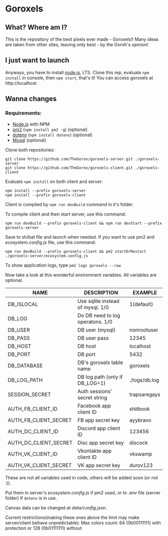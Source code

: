 # Goroxels
## What? Where am I?
This is the repository of the best pixels ever made - Goroxels!!
Many ideas are taken from other sites, leaving only best - by the Goroh's opinion!
## I just want to launch
Anyways, you have to install [node.js](https://nodejs.org/en/), LTS.
Clone this rep, evaluate `npm install` in console, then `npm start`, that's it!
You can access goroxels at http://localhost
## Wanna changes
### Requirements:
- [Node.js](https://nodejs.org/en/) with NPM
- [pm2](https://github.com/Unitech/pm2) (`npm install pm2 -g`) (optional)
- [dotenv](https://github.com/motdotla/dotenv) (`npm install dotenv`) (optional)
- [Mysql](https://www.mysql.com/downloads/) (optional)

Clone both repositories:
```
git clone https://github.com/TheGorox/goroxels-server.git ./goroxels-server
git clone https://github.com/TheGorox/goroxels-client.git ./goroxels-client
```

Evaluate `npm install` on both client and server:
```
npm install --prefix goroxels-server
npm install --prefix goroxels-client
```

Client is compiled by `npm run devBuild` command in it's folder.

To compile client and then start server, use this command:
```
npm run devBuild --prefix goroxels-client && npm run devStart --prefix goroxels-server
```
Save to sh/bat file and launch when needed.
If you want to use pm2 and *ecosystem.config.js* file, use this command:
```
npm run devBuild --prefix goroxels-client && pm2 startOrRestart ./goroxels-server/ecosystem.config.js
```
To show application logs, type `pm2 logs goroxels --raw`

Now take a look at this wonderful environment variables.
All variables are optional.

| NAME                  | DESCRIPTION                      | EXAMPLE       |
| --------------------- | -------------------------------- | ------------  |
| DB_ISLOCAL            | Use sqlite instead of mysql. 1/0 | 1(default)    |
| DB_LOG                | Do DB need to log operatons. 1/0 |               |
| DB_USER               | DB user (mysql)                  | nonrootuser   |
| DB_PASS               | DB user pass                     | 12345         |
| DB_HOST               | DB host                          | localhost     |
| DB_PORT               | DB port                          | 5432          |
| DB_DATABASE           | DB's goroxels table name         | goroxels      |
| DB_LOG_PATH           | DB log path (only if DB_LOG=1)   | ./logs/db.log |
| SESSION_SECRET        | Auth sessions' secret string     | trapsaregays  |
| AUTH_FB_CLIENT_ID     | Facebook app client ID           | shitbook      |
| AUTH_FB_CLIENT_SECRET | FB app secret key                | ayybravo      |
| AUTH_DC_CLIENT_ID     | Discord app client ID            | 123456        |
| AUTH_DC_CLIENT_SECRET | Disc app secret key              | discock       |
| AUTH_VK_CLIENT_ID     | Vkontakte app client ID          | vkswamp       |
| AUTH_VK_CLIENT_SECRET | VK app secret key                | durov123      |

These are not all variables used in code, others will be added soon (or not :)).

Put them in server's *ecosystem.config.js* if pm2 used, or to .env file (server folder) if `dotenv` is in use.

Canvas data can be changed at *data/config.json*.

Current restrictions(making these ones above the limit may make server/client behave unpredictable):
Max colors count: 64 (0b00111111) with protection or 128 (0b01111111) without